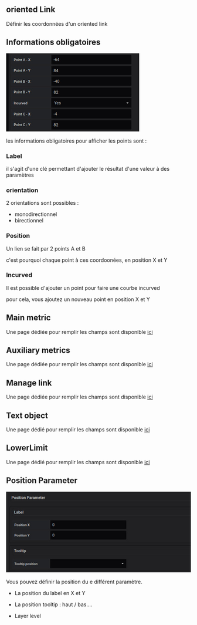 


## oriented Link
Définir les coordonnées d'un oriented link


## Informations obligatoires


![saisie oriented link](../../screenshots/editor/coordinates/screen-oriented-link/obligatoire.jpg)


les informations obligatoires pour afficher les points sont : 



### Label 

il s'agit d'une clé permettant d'ajouter le résultat d'une valeur à des paramètres 

### orientation

2 orientations sont possibles : 

- monodirectionnel
- birectionnel



### Position

Un lien se fait par 2 points A et B

c'est pourquoi chaque point à ces coordoonées, en position X et Y


### Incurved

Il est possible d'ajouter un point pour faire une courbe incurved

pour cela, vous ajoutez un nouveau point en position X et Y






## Main metric

Une page dédiée pour remplir les champs sont disponible [ici](coordinates-space-main-metric.md)




## Auxiliary metrics


Une page dédiée pour remplir les champs sont disponible [ici](coordinates-auxiliary-metric.md)




## Manage link

Une page dédiée pour remplir les champs sont disponible [ici](coordinates-manage-link.md)




## Text object


Une page dédié pour remplir les champs sont disponible [ici](coordinates-text-object.md)



## LowerLimit



Une page dédié pour remplir les champs sont disponible [ici](coordinates-lower-limit.md)



## Position Parameter


![position parameter](../../screenshots/editor/coordinates/screen-point/position-parameter.jpg)

Vous pouvez définir la position du e différent paramètre.


  - La position du label en X et Y


  - La position tooltip : 
haut / bas....


  - Layer level






